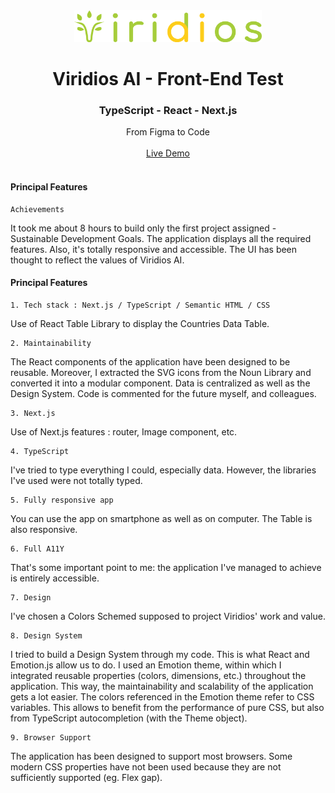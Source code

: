 <br/>
<!-- PROJECT LOGO -->
<br/>
<p align="center">
      <a href="https://viridios-test.vercel.app/">
        <img src="./public/viridios-logo.svg" alt="Flair's Logo" width="300">
    </a>
</p>

<h1 align="center">Viridios AI - Front-End Test</h1>
<h3 align="center">TypeScript - React - Next.js</h3>

<p align="center">
    From Figma to Code<br/><br/>
    <a href="https://viridios-test-avcbknb5l-lulololu.vercel.app/sustainable-development-goals">Live Demo</a><br/><br/>
</p>


<!-- PRINCIPAL FEATURES -->

#### Principal Features


    Achievements
It took me about 8 hours to build only the first project assigned - Sustainable Development Goals.
The application displays all the required features. Also, it's totally responsive and accessible.
The UI has been thought to reflect the values of Viridios AI.

<!-- PRINCIPAL FEATURES -->

#### Principal Features

    1. Tech stack : Next.js / TypeScript / Semantic HTML / CSS
Use of React Table Library to display the Countries Data Table.

    2. Maintainability
The React components of the application have been designed to be reusable. Moreover, I extracted the SVG icons from the Noun Library and converted it into a modular component.
Data is centralized as well as the Design System. Code is commented for the future myself, and colleagues.

    3. Next.js
Use of Next.js features : router, Image component, etc.

    4. TypeScript
I've tried to type everything I could, especially data. However, the libraries I've used were not totally typed.

    5. Fully responsive app
You can use the app on smartphone as well as on computer. The Table is also responsive.

    6. Full A11Y
That's some important point to me: the application I've managed to achieve is entirely accessible.

    7. Design
I've chosen a Colors Schemed supposed to project Viridios' work and value.

    8. Design System
I tried to build a Design System through my code. This is what React and Emotion.js allow us to do.
I used an Emotion theme, within which I integrated reusable properties (colors, dimensions, etc.) throughout the application. This way, the maintainability and scalability of the application gets a lot easier.
The colors referenced in the Emotion theme refer to CSS variables. This allows to benefit from the performance of pure CSS, but also from TypeScript autocompletion (with the Theme object).

    9. Browser Support
The application has been designed to support most browsers. Some modern CSS properties have not been used because they are not sufficiently supported (eg. Flex gap).
